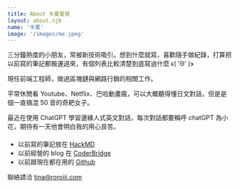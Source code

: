 ```yaml
---
title: About 半夏星夜
layout: about.njk
name: '半夏'
image: '/images/me.jpeg'
---
```


三分鐘熱度的小朋友，常被新技術吸引。想到什麼就寫，喜歡隨手做紀錄，打算把以前寫的筆記都搬運過來，有個列表比較清楚到底寫過什麼 ϵ( 'Θ' )϶

現任前端工程師，做過區塊鏈與網路行銷的相關工作。

平常休閒看 Youtube、Netflix、巴哈動畫瘋，可以大概聽得懂日文對話，但是是個一直搞混 50 音的奇耙女子。

最近在使用 ChatGPT 學習邊緣人式英文對話，每次對話都要稱呼 chatGPT 為小花，期待有一天他會明白我的用心良苦。

####

- 以前寫的筆記放在 [HackMD](https://hackmd.io/@roroiii)
- 以前經營的 blog 在 [CoderBridge](https://roroiii.coderbridge.io/)
- 以前跟現在都在用的 [Github](https://github.com/roroiii)

聯絡請洽 tina@roroiii.com
